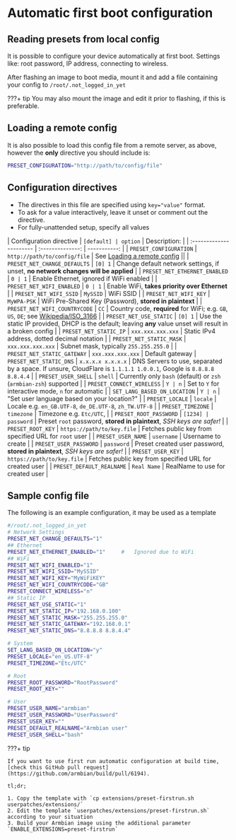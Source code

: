 # Automatic first boot configuration

## Reading presets from local config

It is possible to configure your device automatically at first boot. Settings like: root password, IP address, connecting to wireless. 

After flashing an image to boot media, mount it and add a file containing your config to `/root/.not_logged_in_yet`

???+ tip
    You may also mount the image and edit it prior to flashing, if this is preferable.

## Loading a remote config

It is also possible to load this config file from a remote server, as above, however the **only** directive you should include is:
```bash
PRESET_CONFIGURATION="http://path/to/config/file"
```

## Configuration directives


- The directives in this file are specified using `key="value"` format.  
- To ask for a value interactively, leave it unset or comment out the directive.  
- For fully-unattended setup, specify all values  

| Configuration directive | `[default] | option` | Description: |
| :---------------------- | :--------------: | -----------: |
| `PRESET_CONFIGURATION` |  `http://path/to/config/file` |  See [Loading a remote config](#loading-a-remote-config) ||
| `PRESET_NET_CHANGE_DEFAULTS` | `[0] 1` | Change default network settings, if unset, **no network changes will be applied** |
| `PRESET_NET_ETHERNET_ENABLED` | `0 | 1` | Enable Ethernet, ignored if WiFi enabled |
| `PRESET_NET_WIFI_ENABLED` | `0 | 1` | Enable WiFi, **takes priority over Ethernet** |
| `PRESET_NET_WIFI_SSID` | `MySSID` | WiFi SSID |
| `PRESET_NET_WIFI_KEY` | `MyWPA-PSK` | WiFi Pre-Shared Key (Password), **stored in plaintext** |
| `PRESET_NET_WIFI_COUNTRYCODE` | `CC` | Country code, **required** for WiFi; e.g. `GB`, `US`, `DE`; see [Wikipedia/ISO_3166](https://en.wikipedia.org/wiki/ISO_3166-1_alpha-2) |
| `PRESET_NET_USE_STATIC` | `[0] 1` | Use the static IP provided, DHCP is the default; leaving **any** value unset will result in a broken config |
| `PRESET_NET_STATIC_IP` | `xxx.xxx.xxx.xxx` | Static IPv4 address, dotted decimal notation |
| `PRESET_NET_STATIC_MASK` | `xxx.xxx.xxx.xxx` | Subnet mask, typically `255.255.255.0` |
| `PRESET_NET_STATIC_GATEWAY` | `xxx.xxx.xxx.xxx` | Default gateway
| `PRESET_NET_STATIC_DNS` | `x.x.x.x x.x.x.x` | DNS Servers to use, separated by a space. If unsure, CloudFlare is `1.1.1.1 1.0.0.1`, Google is `8.8.8.8 8.8.4.4` |
| `PRESET_USER_SHELL` | `shell` | Currently only `bash` (default) or `zsh` (`armbian-zsh`) supported |
| `PRESET_CONNECT_WIRELESS` | `Y | n` | Set to `Y` for interactive mode, `n` for automatic |
| `SET_LANG_BASED_ON_LOCATION` | `Y | n` | "Set user language based on your location?" |
| `PRESET_LOCALE` | `locale` | Locale e.g. `en_GB.UTF-8`, `de_DE.UTF-8`, `zh_TW.UTF-8` |
| `PRESET_TIMEZONE` | `timezone` | Timezone e.g. `Etc/UTC`, |
| `PRESET_ROOT_PASSWORD` | `[1234] | password` | Preset `root` password, **stored in plaintext**, *SSH keys are safer!* |
| `PRESET_ROOT_KEY` | `https://path/to/key.file` | Fetches public key from specified URL for `root` user |
| `PRESET_USER_NAME` | `username` | Username to create |
| `PRESET_USER_PASSWORD` | `password` | Preset created user password, **stored in plaintext**, *SSH keys are safer!* |
| `PRESET_USER_KEY` | `https://path/to/key.file` | Fetches public key from specified URL for created user |
| `PRESET_DEFAULT_REALNAME` | `Real Name` | RealName to use for created user |


## Sample config file

The following is an example configuration, it may be used as a template  
```bash
#/root/.not_logged_in_yet
# Network Settings
PRESET_NET_CHANGE_DEFAULTS="1"
## Ethernet
PRESET_NET_ETHERNET_ENABLED="1"     #   Ignored due to WiFi
## WiFi
PRESET_NET_WIFI_ENABLED="1"
PRESET_NET_WIFI_SSID="MySSID"
PRESET_NET_WIFI_KEY="MyWiFiKEY"
PRESET_NET_WIFI_COUNTRYCODE="GB"
PRESET_CONNECT_WIRELESS="n"
## Static IP
PRESET_NET_USE_STATIC="1"
PRESET_NET_STATIC_IP="192.168.0.100"
PRESET_NET_STATIC_MASK="255.255.255.0"
PRESET_NET_STATIC_GATEWAY="192.168.0.1"
PRESET_NET_STATIC_DNS="8.8.8.8 8.8.4.4"

# System
SET_LANG_BASED_ON_LOCATION="y"
PRESET_LOCALE="en_US.UTF-8"
PRESET_TIMEZONE="Etc/UTC"

# Root
PRESET_ROOT_PASSWORD="RootPassword"
PRESET_ROOT_KEY=""

# User
PRESET_USER_NAME="armbian"
PRESET_USER_PASSWORD="UserPassword"
PRESET_USER_KEY=""
PRESET_DEFAULT_REALNAME="Armbian user"
PRESET_USER_SHELL="bash"

```


???+ tip

    If you want to use first run automatic configuration at build time, [check this GitHub pull request](https://github.com/armbian/build/pull/6194).

    tl;dr;

    1. Copy the template with `cp extensions/preset-firstrun.sh userpatches/extensions/`
    2. Edit the template `userpatches/extensions/preset-firstrun.sh` according to your situation
    3. Build your Armbian image using the additional parameter `ENABLE_EXTENSIONS=preset-firstrun`

